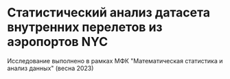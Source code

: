 # Статистический анализ датасета внутренних перелетов из аэропортов NYC

Исследование выполнено в рамках МФК "Математическая статистика и анализ данных" (весна 2023)
